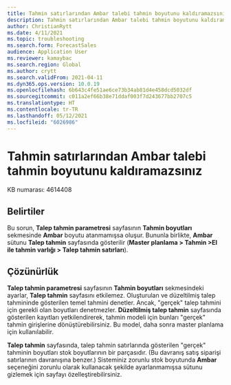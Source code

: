 ```yaml
---
title: Tahmin satırlarından Ambar talebi tahmin boyutunu kaldıramazsınız
description: Tahmin satırlarından Ambar talebi tahmin boyutunu kaldıramazsınız.
author: ChristianRytt
ms.date: 4/11/2021
ms.topic: troubleshooting
ms.search.form: ForecastSales
audience: Application User
ms.reviewer: kamaybac
ms.search.region: Global
ms.author: crytt
ms.search.validFrom: 2021-04-11
ms.dyn365.ops.version: 10.0.19
ms.openlocfilehash: 6b643c4fe51ae6ce73b34ab81d4e458dcd5032df
ms.sourcegitcommit: c011a2ef66b38e71ddaf003f7d243677bb2707c5
ms.translationtype: HT
ms.contentlocale: tr-TR
ms.lasthandoff: 05/12/2021
ms.locfileid: "6026986"
---
```

# <a name="you-cant-remove-the-warehouse-demand-forecast-dimension-from-forecast-lines"></a>Tahmin satırlarından Ambar talebi tahmin boyutunu kaldıramazsınız

KB numarası: 4614408

## <a name="symptoms"></a>Belirtiler

Bu sorun, **Talep tahmin parametresi** sayfasının **Tahmin boyutları** sekmesinde **Ambar** boyutu atanmamışsa oluşur. Bununla birlikte, **Ambar** sütunu **Talep tahmin** sayfasında gösterilir (**Master planlama \> Tahmin \>El ile tahmin varlığı \> Talep tahmin satırları**).

## <a name="resolution"></a>Çözünürlük

**Talep tahmin parametresi** sayfasının **Tahmin boyutları** sekmesindeki ayarlar, **Talep tahmin** sayfasını etkilemez. Oluşturulan ve düzeltilmiş talep tahmininde gösterilen temel tahmini denetler. Ancak, "gerçek" talep tahmini için gerekli olan boyutları denetmezler. **Düzeltilmiş talep tahmin** sayfasında gösterilen kayıtları yetkilendirerek, tahmin modeli için bunları "gerçek" tahmin girişlerine dönüştürebilirsiniz. Bu model, daha sonra master planlama için kullanılabilir.

**Talep tahmin** sayfasında, talep tahmin satırlarında gösterilen "gerçek" tahminin boyutları stok boyutlarının bir parçasıdır. (Bu davranış satış siparişi satırlarının davranışına benzer.) Sisteminiz zorunlu stok boyutunda **Ambar** seçeneğini zorunlu olarak kullanacak şekilde ayarlanmamışsa sütunu gizlemek için sayfayı özelleştirebilirsiniz.
